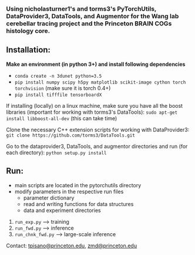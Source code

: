 ### Using nicholasturner1's and torms3's PyTorchUtils, DataProvider3, DataTools, and Augmentor for the Wang lab cerebellar tracing project and the Princeton BRAIN COGs histology core.

## Installation:

**Make an environment (in python 3+) and install following dependencies**

- `conda create -n 3dunet python=3.5`
- `pip install numpy scipy h5py matplotlib scikit-image cython torch torchvision` (make sure it is torch 0.4+)
- `pip install tifffile tensorboardX`

If installing (locally) on a linux machine, make sure you have all the boost libraries (important for working with torms3's DataTools):
`sudo apt-get install libboost-all-dev` (this can take time)

Clone the necessary C++ extension scripts for working with DataProvider3:
`git clone https://github.com/torms3/DataTools.git`

Go to the dataprovider3, DataTools, and augmentor directories and run (for each directory):
`python setup.py install`

## Run:
- main scripts are located in the pytorchutils directory
- modify parameters in the respective run files
    - parameter dictionary
    - read and writing functions for data structures
    - data and experiment directories
1. `run_exp.py` --> training
2. `run_fwd.py` --> inference
3. `run_chnk_fwd.py` --> large-scale inference

Contact: tpisano@princeton.edu, zmd@princeton.edu
